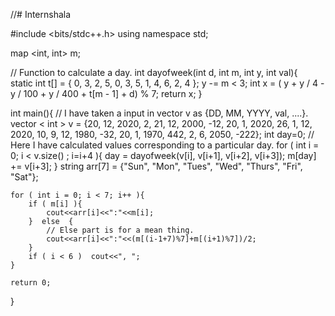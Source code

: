//# Internshala

#include <bits/stdc++.h> 
using namespace std;

map <int, int> m;

// Function to calculate a day.
int dayofweek(int d, int m, int y, int val){  
    static int t[] = { 0, 3, 2, 5, 0, 3, 5, 1, 4, 6, 2, 4 };
    y -= m < 3;
    int x = ( y + y / 4 - y / 100 +  y / 400 + t[m - 1] + d) % 7;
    return x;
}

int main(){
    // I have taken a input in vector v as {DD, MM, YYYY, val, ....}.
    vector < int > v = {20, 12, 2020, 2, 21, 12, 2000, -12, 20, 1, 2020, 26, 1, 12, 2020, 10,
    9, 12, 1980, -32, 20, 1, 1970, 442, 2, 6, 2050, -222};
    int day=0;
    // Here I have calculated values corresponding to a particular day.
    for ( int i = 0; i < v.size() ; i=i+4 ){
        day = dayofweek(v[i], v[i+1], v[i+2], v[i+3]);
        m[day] += v[i+3];
    }
    string arr[7] = {"Sun", "Mon", "Tues", "Wed", "Thurs", "Fri", "Sat"};
    
    for ( int i = 0; i < 7; i++ ){
        if ( m[i] ){
            cout<<arr[i]<<":"<<m[i];
        }  else  {
            // Else part is for a mean thing.
            cout<<arr[i]<<":"<<(m[(i-1+7)%7]+m[(i+1)%7])/2;
        }
        if ( i < 6 )  cout<<", ";
    }

    return 0;  
}
